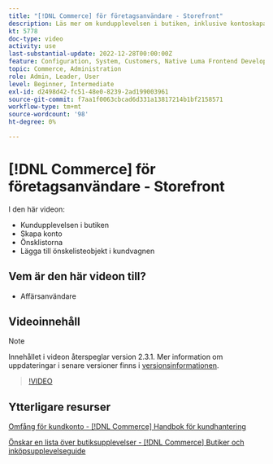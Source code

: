```yaml
---
title: "[!DNL Commerce] för företagsanvändare - Storefront"
description: Läs mer om kundupplevelsen i butiken, inklusive kontoskapande, önskelistor och tillägg av önskelisteobjekt i kundvagnen
kt: 5778
doc-type: video
activity: use
last-substantial-update: 2022-12-28T00:00:00Z
feature: Configuration, System, Customers, Native Luma Frontend Development, Page Content, Site Navigation
topic: Commerce, Administration
role: Admin, Leader, User
level: Beginner, Intermediate
exl-id: d2498d42-fc51-48e0-8239-2ad199003961
source-git-commit: f7aa1f0063cbcad6d331a13817214b1bf2158571
workflow-type: tm+mt
source-wordcount: '98'
ht-degree: 0%

---
```


# [!DNL Commerce] för företagsanvändare - Storefront

I den här videon:

- Kundupplevelsen i butiken
- Skapa konto
- Önsklistorna
- Lägga till önskelisteobjekt i kundvagnen

## Vem är den här videon till?

- Affärsanvändare

## Videoinnehåll

>[!NOTE]
>
>Innehållet i videon återspeglar version 2.3.1. Mer information om uppdateringar i senare versioner finns i [versionsinformationen](https://experienceleague.adobe.com/docs/commerce-operations/release/notes/overview.html?lang=sv-SE).

>[!VIDEO](https://video.tv.adobe.com/v/36188?quality=12&learn=on)

## Ytterligare resurser

[Omfång för kundkonto - [!DNL Commerce] Handbok för kundhantering](https://experienceleague.adobe.com/docs/commerce-admin/customers/customer-accounts/customer-account-scope.html?lang=sv-SE)

[Önskar en lista över butiksupplevelser - [!DNL Commerce] Butiker och inköpsupplevelseguide](https://experienceleague.adobe.com/docs/commerce-admin/stores-sales/shopper-tools/wish-lists/wishlist-storefront.html?lang=sv-SE)
